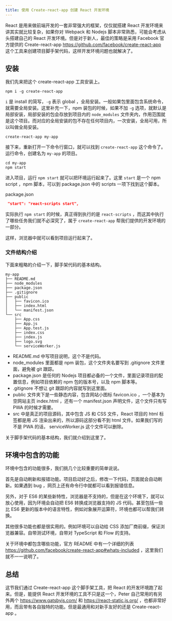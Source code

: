 ```yaml
---
title: 使用 Create-react-app 创建 React 开发环境
---
```


React 是用来做前端开发的一套非常强大的框架，仅仅就搭建 React 开发环境来讲其实就比较复杂，如果你对 Webpack 和 Nodejs 脚本非常熟悉，可能会考虑从头搭建自己的 React 开发环境。但是对于新人，最佳的策略是采用 Facebook 官方提供的 Create-react-app https://github.com/facebook/create-react-app 这个工具来创建项目脚手架代码，这样开发环境问题也就解决了。

## 安装

我们先来把这个 create-react-app 工具安装上。

```
npm i -g create-react-app
```

`i` 是 install 的简写，`-g` 表示 global ，全局安装。一般如果包里面包含系统命令，就需要全局安装。这里补充一下，npm 装包的时候，如果不加 `-g` 选项，就默认是局部安装，局部安装的包会存放到项目内的 `node_modules` 文件夹内，作用范围就是这个项目。而对应的全局安装的包不存在任何项目内，一次安装，全局可用，所以叫做全局安装。

```
create-react-app my-app
```

接下来，重新打开一下命令行窗口，就可以找到 `create-react-app` 这个命令了。运行命令，创建名为 `my-app` 的项目。

```
cd my-app
npm start
```

进入项目，运行 `npm start` 就可以把环境运行起来了。这里 `start` 是一个 npm script ，npm 脚本，可以到 package.json 中的 scripts 一项下找到这个脚本。

package.json

```json
 "start": "react-scripts start",
```

实际执行 `npm start` 的时候，真正得到执行的是 `react-scripts` ，而这其中执行了哪些任务我们就不必深究了，属于 `create-react-app` 帮我们提供的开发环境的一部分。

这样，浏览器中就可以看到项目运行起来了。

### 文件结构介绍

下面来粗略的介绍一下，脚手架代码的基本结构。

```
my-app
├── README.md
├── node_modules
├── package.json
├── .gitignore
├── public
│   ├── favicon.ico
│   ├── index.html
│   └── manifest.json
└── src
    ├── App.css
    ├── App.js
    ├── App.test.js
    ├── index.css
    ├── index.js
    ├── logo.svg
    └── serviceWorker.js
```

- README.md 中写项目说明，这个不是代码。
- node_modules 里面都是 npm 装包，这个文件夹名要写到 .gitignore 文件里面，避免被 git 跟踪。
- package.json 是任何的 Nodejs 项目都必备的一个文件，里面记录项目的配置信息，例如项目依赖的 npm 包的版本号，以及 npm 脚本等。
- .gitignore 不想让 git 跟踪的内容就写到这里面。
- public 文件夹下是一些静态内容，包含网站小图标 favicon.ico ，一个基本为空网站主页 index.html ，还有一个 manifest.json 声明文件，这个文件只有写 PWA 的时候才需要。
- src 中是真正的项目源码，其中包含 JS 和 CSS 文件，React 项目的 html 标签都是用 JS 渲染出来的，所以源码这部分看不到 html 文件。如果我们写的不是 PWA 的话， serviceWorker.js 这个文件可以删除。

关于脚手架代码的基本结构，我们就介绍到这里了。

## 环境中包含的功能

环境中包含的功能很多，我们挑几个比较重要的简单说说。

首先是自动刷新和报错功能。项目启动好之后，修改一下代码，页面就会自动刷新。如果遇到 bug ，网页上还有命令行中就都可以看到报错信息。

另外，对于 ES6 的某些新特性，浏览器是不支持的，但是在这个环境下，就可以放心使用，因为环境会自动把 ES6 转换成浏览器支持的 JS 代码。甚至包括一些比 ES6 更新的版本中的语言特性，例如对象展开运算符，环境也都可以帮我们转换。

其他很多功能也都是很实用的。例如环境可以自动给 CSS 添加厂商前缀，保证浏览器兼容。自带测试环境，自带对 TypeScript 和 Flow 的支持。

关于环境中都包含哪些功能，官方 README 中有一个详细的列表 https://github.com/facebook/create-react-app#whats-included ，这里我们就不一一说明了。

## 总结

这节我们通过 Create-react-app 这个脚手架工具，把 React 的开发环境跑了起来。但是，能提供 React 开发环境的工具不只是这一个，Peter 自己常用的有另外两个 https://www.gatsbyjs.com/ 和 https://react-static.js.org/ ，也都非常好用，而且带有各自独特的功能。但是最通用和对新手友好的还是 Create-react-app 。
